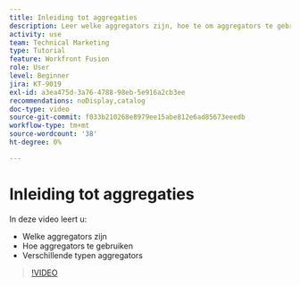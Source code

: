 ```yaml
---
title: Inleiding tot aggregaties
description: Leer welke aggregators zijn, hoe te om aggregators te gebruiken, en de verschillende types van aggregators in  [!DNL Adobe Workfront Fusion].
activity: use
team: Technical Marketing
type: Tutorial
feature: Workfront Fusion
role: User
level: Beginner
jira: KT-9019
exl-id: a3ea475d-3a76-4788-98eb-5e916a2cb3ee
recommendations: noDisplay,catalog
doc-type: video
source-git-commit: f033b210268e8979ee15abe812e6ad85673eeedb
workflow-type: tm+mt
source-wordcount: '38'
ht-degree: 0%

---
```


# Inleiding tot aggregaties

In deze video leert u:

* Welke aggregators zijn
* Hoe aggregators te gebruiken
* Verschillende typen aggregators

>[!VIDEO](https://video.tv.adobe.com/v/335279/?quality=12&learn=on)
